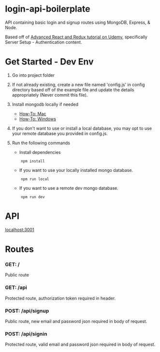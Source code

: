 # login-api-boilerplate
API containing basic login and signup routes using MongoDB, Express, &amp; Node.

Based off of [Advanced React and Redux tutorial on Udemy](https://www.udemy.com/react-redux-tutorial/), specifically Server Setup - Authentication content.

# Get Started - Dev Env
1. Go into project folder

2. If not already existing, create a new file named 'config.js' in config directory based off of the example file and 
update the details appropriately (Never commit this file).

3. Install mongodb locally if needed
   * [How-To: Mac](https://treehouse.github.io/installation-guides/mac/mongo-mac.html)
   * [How-To: Windows](https://docs.mongodb.com/manual/tutorial/install-mongodb-on-windows/)

4. If you don't want to use or install a local database, 
you may opt to use your remote database you provided in config.js.

5. Run the following commands
   * Install dependencies
   ```
       npm install
   ```   
   * If you want to use your locally installed mongo database.
   ```
       npm run local
   ```
   * If you want to use a remote dev mongo database.
   ```
       npm run dev
   ```

# API 
[localhost:3001](localhost:3001)

# Routes
### GET: /
Public route
### GET: /api
Protected route, authorization token required in header.
### POST: /api/signup
Public route, new email and password json required in body of request. 
### POST: /api/signin
Protected route, valid email and password json required in body of request.   
